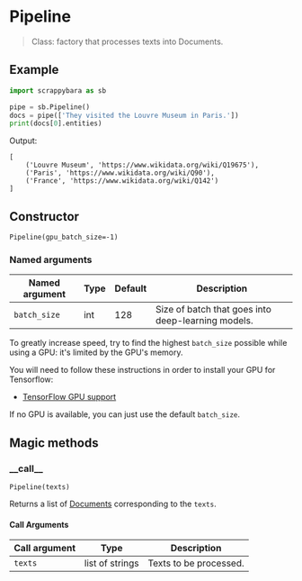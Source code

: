 # Pipeline

> Class: factory that processes texts into Documents.

## Example

```python
import scrappybara as sb

pipe = sb.Pipeline()
docs = pipe(['They visited the Louvre Museum in Paris.'])
print(docs[0].entities)
```

Output:

```terminal
[
    ('Louvre Museum', 'https://www.wikidata.org/wiki/Q19675'),
    ('Paris', 'https://www.wikidata.org/wiki/Q90'),
    ('France', 'https://www.wikidata.org/wiki/Q142')
]
```

## Constructor

`Pipeline(gpu_batch_size=-1)`

### Named arguments

Named argument | Type | Default | Description |
-- | -- | -- | --
`batch_size` | int | 128 | Size of batch that goes into deep-learning models.

To greatly increase speed, try to find the highest `batch_size` possible while using a GPU: it's limited by the GPU's memory. 

You will need to follow these instructions in order to install your GPU for Tensorflow:
* [TensorFlow GPU support](https://www.tensorflow.org/install/gpu)

If no GPU is available, you can just use the default `batch_size`.

## Magic methods

### \_\_call\_\_

`Pipeline(texts)`

Returns a list of [Documents](document.md) corresponding to the `texts`.

#### Call Arguments

Call argument | Type | Description
-- | -- | --
`texts` | list of strings | Texts to be processed.
